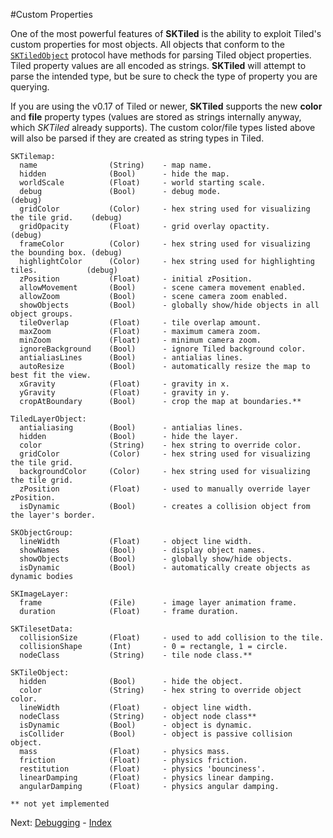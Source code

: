 #Custom Properties

One of the most powerful features of **SKTiled** is the ability to exploit Tiled's custom properties for most objects. 
All objects that conform to the [`SKTiledObject`](Protocols/SKTiledObject.html) protocol have methods for parsing Tiled object properties. Tiled property values are all encoded as strings. **SKTiled** will attempt to parse the intended type, but be sure to check the type of property you are querying.

If you are using the v0.17 of Tiled or newer, **SKTiled** supports the new **color** and **file** property types (values are stored as strings internally anyway, which *SKTiled* already supports). The custom color/file types listed above will also be parsed if they are created as string types in Tiled.


    SKTilemap:
      name                (String)    - map name.
      hidden              (Bool)      - hide the map.
      worldScale          (Float)     - world starting scale.
      debug               (Bool)      - debug mode.                                       (debug)      
      gridColor           (Color)     - hex string used for visualizing the tile grid.    (debug)
      gridOpacity         (Float)     - grid overlay opactity.                            (debug)    
      frameColor          (Color)     - hex string used for visualizing the bounding box. (debug)
      highlightColor      (Color)     - hex string used for highlighting tiles.           (debug)
      zPosition           (Float)     - initial zPosition.
      allowMovement       (Bool)      - scene camera movement enabled.
      allowZoom           (Bool)      - scene camera zoom enabled.
      showObjects         (Bool)      - globally show/hide objects in all object groups.
      tileOverlap         (Float)     - tile overlap amount.
      maxZoom             (Float)     - maximum camera zoom.
      minZoom             (Float)     - minimum camera zoom.
      ignoreBackground    (Bool)      - ignore Tiled background color.
      antialiasLines      (Bool)      - antialias lines.
      autoResize          (Bool)      - automatically resize the map to best fit the view.
      xGravity            (Float)     - gravity in x.
      yGravity            (Float)     - gravity in y.
      cropAtBoundary      (Bool)      - crop the map at boundaries.**

    TiledLayerObject:
      antialiasing        (Bool)      - antialias lines.
      hidden              (Bool)      - hide the layer.
      color               (String)    - hex string to override color.
      gridColor           (Color)     - hex string used for visualizing the tile grid.
      backgroundColor     (Color)     - hex string used for visualizing the tile grid.
      zPosition           (Float)     - used to manually override layer zPosition.
      isDynamic           (Bool)      - creates a collision object from the layer's border. 

    SKObjectGroup:
      lineWidth           (Float)     - object line width.
      showNames           (Bool)      - display object names.
      showObjects         (Bool)      - globally show/hide objects.
      isDynamic           (Bool)      - automatically create objects as dynamic bodies

    SKImageLayer:
      frame               (File)      - image layer animation frame.
      duration            (Float)     - frame duration.

    SKTilesetData:
      collisionSize       (Float)     - used to add collision to the tile.
      collisionShape      (Int)       - 0 = rectangle, 1 = circle.
      nodeClass           (String)    - tile node class.**

    SKTileObject:
      hidden              (Bool)      - hide the object.
      color               (String)    - hex string to override object color.
      lineWidth           (Float)     - object line width.
      nodeClass           (String)    - object node class**
      isDynamic           (Bool)      - object is dynamic.
      isCollider          (Bool)      - object is passive collision object.
      mass                (Float)     - physics mass.
      friction            (Float)     - physics friction.
      restitution         (Float)     - physics 'bounciness'.
      linearDamping       (Float)     - physics linear damping.
      angularDamping      (Float)     - physics angular damping.

    ** not yet implemented


<!--- Next: [GameplayKit](gameplaykit.html) - [Index](Tutorial.html) --->

 Next: [Debugging](debugging.html) - [Index](Tutorial.html)
